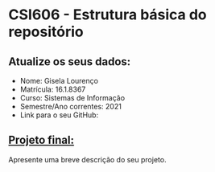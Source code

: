 # **CSI606 - Estrutura básica do repositório**

## Atualize os seus dados:

- Nome: Gisela Lourenço 
- Matrícula: 16.1.8367  
- Curso: Sistemas de Informação
- Semestre/Ano correntes: 2021
- Link para o seu GitHub:

## [Projeto final:](./Projeto/README.md) 

Apresente uma breve descrição do seu projeto.

